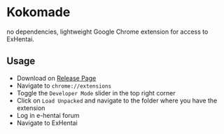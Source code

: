 # Kokomade

no dependencies, lightweight Google Chrome extension for access to ExHentai.

## Usage

* Download on [Release Page](https://github.com/project-lev0/Kokomade/releases)
* Navigate to `chrome://extensions`
* Toggle the `Developer Mode` slider in the top right corner
* Click on `Load Unpacked` and navigate to the folder where you have the extension
* Log in e-hentai forum
* Navigate to ExHentai
